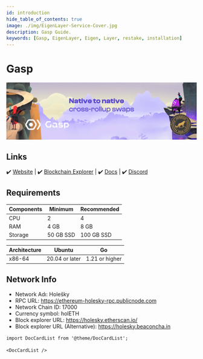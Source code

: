 ```yaml
---
id: introduction
hide_table_of_contents: true
image: ./img/EigenLayer-Service-Cover.jpg
description: Gasp Guide.
keywords: [Gasp, EigenLayer, Eigen, Layer, restake, installation]
---
```

# Gasp 

![Gasp](./img/Gasp-Service.jpg) 

## Links
 ✔️ [Website](https://www.gasp.xyz) |
 ✔️ [Blockchain Explorer](https://holesky.etherscan.io) |
 ✔️ [Docs](https://docs.gasp.xyz) |
 ✔️ [Discord](https://discord.gg/hcM4DfGsRa)

## Requirements

| Components | Minimum | **Recommended** |
| ------------ | ------------ | ------------ |
| CPU |	2 | 4 |
| RAM	| 4 GB | 8 GB |
| Storage | 50 GB SSD | 100 GB SSD |

| Architecture | Ubuntu | Go | 
| ------------ | ------------ | ------------ | 
| x86-64 | 20.04 or later | 1.21 or higher  |

## Network Info 

* Network Adı: Holešky  
* RPC URL: https://ethereum-holesky-rpc.publicnode.com
* Network Chain ID: 17000
* Currency symbol: holETH
* Block explorer URL: https://holesky.etherscan.io/
* Block explorer URL (Alternative): https://holesky.beaconcha.in


```mdx-code-block
import DocCardList from '@theme/DocCardList';

<DocCardList />
```
